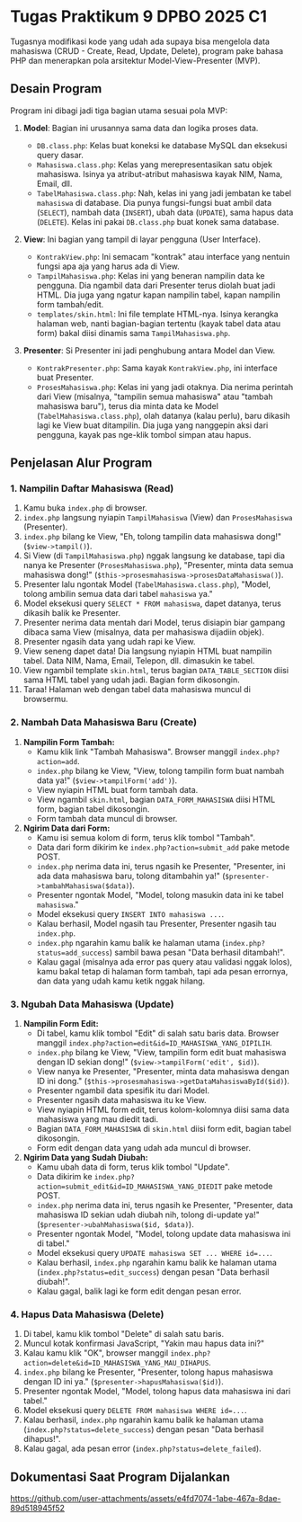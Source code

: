 # Tugas Praktikum 9 DPBO 2025 C1
Tugasnya modifikasi kode yang udah ada supaya bisa mengelola data mahasiswa (CRUD - Create, Read, Update, Delete), program pake bahasa PHP dan menerapkan pola arsitektur Model-View-Presenter (MVP).

## Desain Program
Program ini dibagi jadi tiga bagian utama sesuai pola MVP:

1.  **Model**: Bagian ini urusannya sama data dan logika proses data.
    * `DB.class.php`: Kelas buat koneksi ke database MySQL dan eksekusi query dasar.
    * `Mahasiswa.class.php`: Kelas yang merepresentasikan satu objek mahasiswa. Isinya ya atribut-atribut mahasiswa kayak NIM, Nama, Email, dll.
    * `TabelMahasiswa.class.php`: Nah, kelas ini yang jadi jembatan ke tabel `mahasiswa` di database. Dia punya fungsi-fungsi buat ambil data (`SELECT`), nambah data (`INSERT`), ubah data (`UPDATE`), sama hapus data (`DELETE`). Kelas ini pakai `DB.class.php` buat konek sama database.

2.  **View**: Ini bagian yang tampil di layar pengguna (User Interface).
    * `KontrakView.php`: Ini semacam "kontrak" atau interface yang nentuin fungsi apa aja yang harus ada di View.
    * `TampilMahasiswa.php`: Kelas ini yang beneran nampilin data ke pengguna. Dia ngambil data dari Presenter terus diolah buat jadi HTML. Dia juga yang ngatur kapan nampilin tabel, kapan nampilin form tambah/edit.
    * `templates/skin.html`: Ini file template HTML-nya. Isinya kerangka halaman web, nanti bagian-bagian tertentu (kayak tabel data atau form) bakal diisi dinamis sama `TampilMahasiswa.php`.

3.  **Presenter**: Si Presenter ini jadi penghubung antara Model dan View.
    * `KontrakPresenter.php`: Sama kayak `KontrakView.php`, ini interface buat Presenter.
    * `ProsesMahasiswa.php`: Kelas ini yang jadi otaknya. Dia nerima perintah dari View (misalnya, "tampilin semua mahasiswa" atau "tambah mahasiswa baru"), terus dia minta data ke Model (`TabelMahasiswa.class.php`), olah datanya (kalau perlu), baru dikasih lagi ke View buat ditampilin. Dia juga yang nanggepin aksi dari pengguna, kayak pas nge-klik tombol simpan atau hapus.

## Penjelasan Alur Program

### 1. Nampilin Daftar Mahasiswa (Read)

1.  Kamu buka `index.php` di browser.
2.  `index.php` langsung nyiapin `TampilMahasiswa` (View) dan `ProsesMahasiswa` (Presenter).
3.  `index.php` bilang ke View, "Eh, tolong tampilin data mahasiswa dong!" (`$view->tampil()`).
4.  Si View (di `TampilMahasiswa.php`) nggak langsung ke database, tapi dia nanya ke Presenter (`ProsesMahasiswa.php`), "Presenter, minta data semua mahasiswa dong!" (`$this->prosesmahasiswa->prosesDataMahasiswa()`).
5.  Presenter lalu ngontak Model (`TabelMahasiswa.class.php`), "Model, tolong ambilin semua data dari tabel `mahasiswa` ya."
6.  Model eksekusi query `SELECT * FROM mahasiswa`, dapet datanya, terus dikasih balik ke Presenter.
7.  Presenter nerima data mentah dari Model, terus disiapin biar gampang dibaca sama View (misalnya, data per mahasiswa dijadiin objek).
8.  Presenter ngasih data yang udah rapi ke View.
9.  View seneng dapet data! Dia langsung nyiapin HTML buat nampilin tabel. Data NIM, Nama, Email, Telepon, dll. dimasukin ke tabel.
10. View ngambil template `skin.html`, terus bagian `DATA_TABLE_SECTION` diisi sama HTML tabel yang udah jadi. Bagian form dikosongin.
11. Taraa! Halaman web dengan tabel data mahasiswa muncul di browsermu.

### 2. Nambah Data Mahasiswa Baru (Create)

1.  **Nampilin Form Tambah:**
    * Kamu klik link "Tambah Mahasiswa". Browser manggil `index.php?action=add`.
    * `index.php` bilang ke View, "View, tolong tampilin form buat nambah data ya!" (`$view->tampilForm('add')`).
    * View nyiapin HTML buat form tambah data.
    * View ngambil `skin.html`, bagian `DATA_FORM_MAHASISWA` diisi HTML form, bagian tabel dikosongin.
    * Form tambah data muncul di browser.
2.  **Ngirim Data dari Form:**
    * Kamu isi semua kolom di form, terus klik tombol "Tambah".
    * Data dari form dikirim ke `index.php?action=submit_add` pake metode POST.
    * `index.php` nerima data ini, terus ngasih ke Presenter, "Presenter, ini ada data mahasiswa baru, tolong ditambahin ya!" (`$presenter->tambahMahasiswa($data)`).
    * Presenter ngontak Model, "Model, tolong masukin data ini ke tabel `mahasiswa`."
    * Model eksekusi query `INSERT INTO mahasiswa ...`.
    * Kalau berhasil, Model ngasih tau Presenter, Presenter ngasih tau `index.php`.
    * `index.php` ngarahin kamu balik ke halaman utama (`index.php?status=add_success`) sambil bawa pesan "Data berhasil ditambah!".
    * Kalau gagal (misalnya ada error pas query atau validasi nggak lolos), kamu bakal tetap di halaman form tambah, tapi ada pesan errornya, dan data yang udah kamu ketik nggak hilang.

### 3. Ngubah Data Mahasiswa (Update)

1.  **Nampilin Form Edit:**
    * Di tabel, kamu klik tombol "Edit" di salah satu baris data. Browser manggil `index.php?action=edit&id=ID_MAHASISWA_YANG_DIPILIH`.
    * `index.php` bilang ke View, "View, tampilin form edit buat mahasiswa dengan ID sekian dong!" (`$view->tampilForm('edit', $id)`).
    * View nanya ke Presenter, "Presenter, minta data mahasiswa dengan ID ini dong." (`$this->prosesmahasiswa->getDataMahasiswaById($id)`).
    * Presenter ngambil data spesifik itu dari Model.
    * Presenter ngasih data mahasiswa itu ke View.
    * View nyiapin HTML form edit, terus kolom-kolomnya diisi sama data mahasiswa yang mau diedit tadi.
    * Bagian `DATA_FORM_MAHASISWA` di `skin.html` diisi form edit, bagian tabel dikosongin.
    * Form edit dengan data yang udah ada muncul di browser.
2.  **Ngirim Data yang Sudah Diubah:**
    * Kamu ubah data di form, terus klik tombol "Update".
    * Data dikirim ke `index.php?action=submit_edit&id=ID_MAHASISWA_YANG_DIEDIT` pake metode POST.
    * `index.php` nerima data ini, terus ngasih ke Presenter, "Presenter, data mahasiswa ID sekian udah diubah nih, tolong di-update ya!" (`$presenter->ubahMahasiswa($id, $data)`).
    * Presenter ngontak Model, "Model, tolong update data mahasiswa ini di tabel."
    * Model eksekusi query `UPDATE mahasiswa SET ... WHERE id=...`.
    * Kalau berhasil, `index.php` ngarahin kamu balik ke halaman utama (`index.php?status=edit_success`) dengan pesan "Data berhasil diubah!".
    * Kalau gagal, balik lagi ke form edit dengan pesan error.

### 4. Hapus Data Mahasiswa (Delete)

1.  Di tabel, kamu klik tombol "Delete" di salah satu baris.
2.  Muncul kotak konfirmasi JavaScript, "Yakin mau hapus data ini?"
3.  Kalau kamu klik "OK", browser manggil `index.php?action=delete&id=ID_MAHASISWA_YANG_MAU_DIHAPUS`.
4.  `index.php` bilang ke Presenter, "Presenter, tolong hapus mahasiswa dengan ID ini ya." (`$presenter->hapusMahasiswa($id)`).
5.  Presenter ngontak Model, "Model, tolong hapus data mahasiswa ini dari tabel."
6.  Model eksekusi query `DELETE FROM mahasiswa WHERE id=...`.
7.  Kalau berhasil, `index.php` ngarahin kamu balik ke halaman utama (`index.php?status=delete_success`) dengan pesan "Data berhasil dihapus!".
8.  Kalau gagal, ada pesan error (`index.php?status=delete_failed`).

## Dokumentasi Saat Program Dijalankan

https://github.com/user-attachments/assets/e4fd7074-1abe-467a-8dae-89d518945f52


